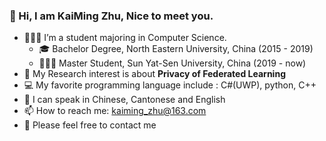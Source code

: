 ### 👋 Hi, I am KaiMing Zhu, Nice to meet you.
- 👨🏻‍🎓 I’m a student majoring in Computer Science.
  - 🎓 Bachelor Degree, North Eastern University, China (2015 - 2019)
  - 👨🏻‍🎓 Master Student, Sun Yat-Sen University, China (2019 - now)
- 🔬 My Research interest is about **Privacy of Federated Learning**
- 💻 My favorite programming language include : C#(UWP), python, C++
- 💬 I can speak in Chinese, Cantonese and English
- 📫 How to reach me: kaiming_zhu@163.com
- 🙂 Please feel free to contact me
